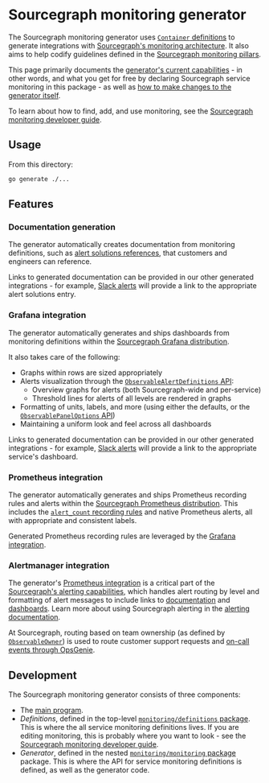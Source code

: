# Sourcegraph monitoring generator

The Sourcegraph monitoring generator uses [`Container` definitions](./monitoring/README.md#type-container) to generate integrations with [Sourcegraph's monitoring architecture](https://about.sourcegraph.com/handbook/engineering/observability/monitoring_architecture).
It also aims to help codify guidelines defined in the [Sourcegraph monitoring pillars](https://about.sourcegraph.com/handbook/engineering/observability/monitoring_pillars).

This page primarily documents the [generator's current capabilities](#features) - in other words, and what you get for free by declaring Sourcegraph service monitoring in this package - as well as [how to make changes to the generator itself](#development).

To learn about how to find, add, and use monitoring, see the [Sourcegraph monitoring developer guide](https://about.sourcegraph.com/handbook/engineering/observability/monitoring).

## Usage

From this directory:

```sh
go generate ./...
```

## Features

### Documentation generation

The generator automatically creates documentation from monitoring definitions, such as [alert solutions references](https://docs.sourcegraph.com/admin/observability/alert_solutions), that customers and engineers can reference.

Links to generated documentation can be provided in our other generated integrations - for example, [Slack alerts](https://docs.sourcegraph.com/admin/observability/alerting#setting-up-alerting) will provide a link to the appropriate alert solutions entry.

### Grafana integration

The generator automatically generates and ships dashboards from monitoring definitions within the [Sourcegraph Grafana distribution](https://about.sourcegraph.com/handbook/engineering/observability/monitoring_architecture#sourcegraph-grafana).

It also takes care of the following:

* Graphs within rows are sized appropriately
* Alerts visualization through the [`ObservableAlertDefinitions` API](./monitoring/README.md#observablealertdefinition):
  * Overview graphs for alerts (both Sourcegraph-wide and per-service)
  * Threshold lines for alerts of all levels are rendered in graphs
* Formatting of units, labels, and more (using either the defaults, or the [`ObservablePanelOptions` API](./monitoring/README.md#type-observablepaneloptions))
* Maintaining a uniform look and feel across all dashboards

Links to generated documentation can be provided in our other generated integrations - for example, [Slack alerts](https://docs.sourcegraph.com/admin/observability/alerting#setting-up-alerting) will provide a link to the appropriate service's dashboard.

### Prometheus integration

The generator automatically generates and ships Prometheus recording rules and alerts within the [Sourcegraph Prometheus distribution](https://about.sourcegraph.com/handbook/engineering/observability/monitoring_architecture#sourcegraph-prometheus). This includes the [`alert_count` recording rules](https://about.sourcegraph.com/handbook/engineering/observability/monitoring_architecture#alert-count-metrics) and native Prometheus alerts, all with appropriate and consistent labels.

Generated Prometheus recording rules are leveraged by the [Grafana integration](#grafana-integration).

### Alertmanager integration

The generator's [Prometheus integration](#prometheus-integration) is a critical part of the [Sourcegraph's alerting capabilities](https://about.sourcegraph.com/handbook/engineering/observability/monitoring_architecture#alert-notifications), which handles alert routing by level and formatting of alert messages to include links to [documentation](#documentation-generation) and [dashboards](#grafana-integration). Learn more about using Sourcegraph alerting in the [alerting documentation](https://docs.sourcegraph.com/admin/observability/alerting).

At Sourcegraph, routing based on team ownership (as defined by [`ObservableOwner`](./README.md#type-observableowner)) is used to route customer support requests and [on-call events through OpsGenie](https://about.sourcegraph.com/handbook/engineering/incidents/on_call).

## Development

The Sourcegraph monitoring generator consists of three components:

* The [main program](./main.go).
* *Definitions*, defined in the top-level [`monitoring/definitions` package](./definitions/).
  This is where the all service monitoring definitions lives.
  If you are editing monitoring, this is probably where you want to look - see the [Sourcegraph monitoring developer guide](https://about.sourcegraph.com/handbook/engineering/observability/monitoring).
* *Generator*, defined in the nested [`monitoring/monitoring` package](./monitoring/README.md) package.
  This is where the API for service monitoring definitions is defined, as well as the generator code.
